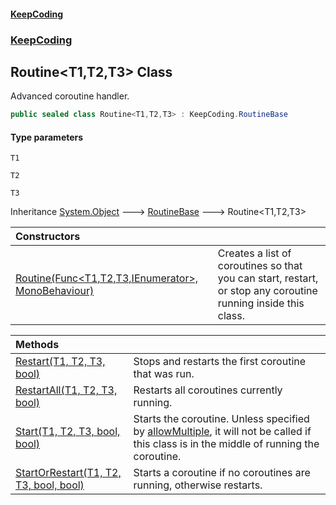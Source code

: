#### [KeepCoding](index.md 'index')
### [KeepCoding](KeepCoding.md 'KeepCoding')
## Routine&lt;T1,T2,T3&gt; Class
Advanced coroutine handler.   
```csharp
public sealed class Routine<T1,T2,T3> : KeepCoding.RoutineBase
```
#### Type parameters
<a name='KeepCoding_Routine_T1_T2_T3__T1'></a>
`T1`  
  
<a name='KeepCoding_Routine_T1_T2_T3__T2'></a>
`T2`  
  
<a name='KeepCoding_Routine_T1_T2_T3__T3'></a>
`T3`  
  

Inheritance [System.Object](https://docs.microsoft.com/en-us/dotnet/api/System.Object 'System.Object') &#129106; [RoutineBase](KeepCoding_RoutineBase.md 'KeepCoding.RoutineBase') &#129106; Routine&lt;T1,T2,T3&gt;  

| Constructors | |
| :--- | :--- |
| [Routine(Func&lt;T1,T2,T3,IEnumerator&gt;, MonoBehaviour)](KeepCoding_Routine_T1_T2_T3__Routine(System_Func_T1_T2_T3_System_Collections_IEnumerator__MonoBehaviour).md 'KeepCoding.Routine&lt;T1,T2,T3&gt;.Routine(System.Func&lt;T1,T2,T3,System.Collections.IEnumerator&gt;, MonoBehaviour)') | Creates a list of coroutines so that you can start, restart, or stop any coroutine running inside this class.<br/> |

| Methods | |
| :--- | :--- |
| [Restart(T1, T2, T3, bool)](KeepCoding_Routine_T1_T2_T3__Restart(T1_T2_T3_bool).md 'KeepCoding.Routine&lt;T1,T2,T3&gt;.Restart(T1, T2, T3, bool)') | Stops and restarts the first coroutine that was run.<br/> |
| [RestartAll(T1, T2, T3, bool)](KeepCoding_Routine_T1_T2_T3__RestartAll(T1_T2_T3_bool).md 'KeepCoding.Routine&lt;T1,T2,T3&gt;.RestartAll(T1, T2, T3, bool)') | Restarts all coroutines currently running.<br/> |
| [Start(T1, T2, T3, bool, bool)](KeepCoding_Routine_T1_T2_T3__Start(T1_T2_T3_bool_bool).md 'KeepCoding.Routine&lt;T1,T2,T3&gt;.Start(T1, T2, T3, bool, bool)') | Starts the coroutine. Unless specified by [allowMultiple](KeepCoding_Routine_T1_T2_T3__Start(T1_T2_T3_bool_bool).md#KeepCoding_Routine_T1_T2_T3__Start(T1_T2_T3_bool_bool)_allowMultiple 'KeepCoding.Routine&lt;T1,T2,T3&gt;.Start(T1, T2, T3, bool, bool).allowMultiple'), it will not be called if this class is in the middle of running the coroutine.<br/> |
| [StartOrRestart(T1, T2, T3, bool, bool)](KeepCoding_Routine_T1_T2_T3__StartOrRestart(T1_T2_T3_bool_bool).md 'KeepCoding.Routine&lt;T1,T2,T3&gt;.StartOrRestart(T1, T2, T3, bool, bool)') | Starts a coroutine if no coroutines are running, otherwise restarts.<br/> |
